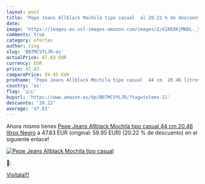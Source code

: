 ```yaml
---
layout: post
title: 'Pepe Jeans Allblack Mochila tipo casual  al 20.22 % de descuento'
date: 
image: 'https://images-eu.ssl-images-amazon.com/images/I/41K6XKjMHDL._SL200_.jpg'
comments: true
category: ofertas
author: ring
slug: 'B07MCVYLJR-es'
actualPrice: 47.83 EUR
currency: EUR
price: 47.83
comparePrice: 59.95 EUR
prodname: 'Pepe Jeans Allblack Mochila tipo casual  44 cm  20.46 litros  Negro'
country: 'es'
flag: '🇪🇸'
buyurl: 'https://www.amazon.es/dp/B07MCVYLJR/?tag=tolees-21'
descuento: '20.22'
average: '47.83'
---
```


Ahora mismo tienes [Pepe Jeans Allblack Mochila tipo casual  44 cm  20.46 litros  Negro](https://www.amazon.es/dp/B07MCVYLJR/?tag=tolees-21) a 47.83 EUR (original: 59.95 EUR) (20.22 %  de descuento) en el siguiente enlace!

[![Pepe Jeans Allblack Mochila tipo casual ](https://images-eu.ssl-images-amazon.com/images/I/41K6XKjMHDL._SL200_.jpg)](https://www.amazon.es/dp/B07MCVYLJR/?tag=tolees-21)

🔎:


[Visítala!!!](https://www.amazon.es/dp/B07MCVYLJR/?tag=tolees-21)
